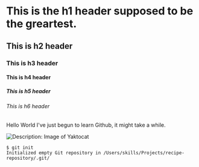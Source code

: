 # This is the h1 header supposed to be the greartest.
## This is h2 header
### This is h3 header
#### This is h4 header
##### This is h5 header
###### This is h6 header
Hello World I've just begun to learn Github, it might take a while.


![Description: Image of Yaktocat](https://octodex.github.com/images/yaktocat.png)

```
$ git init
Initialized empty Git repository in /Users/skills/Projects/recipe-repository/.git/
```
